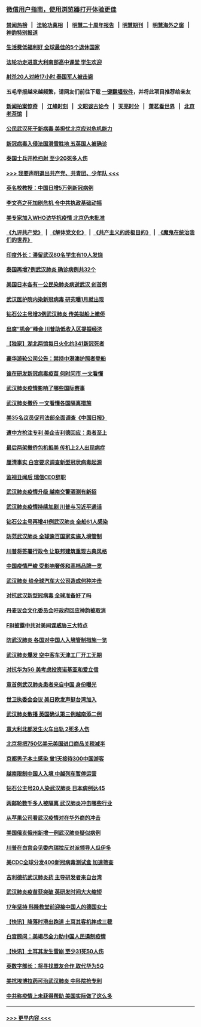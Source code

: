 ### [微信用户指南，使用浏览器打开体验更佳](https://github.com/gfw-breaker/banned-news1/blob/master/indexes/wechat-guide.md?t=0)
#### [禁闻热榜](热点新闻.md?t=0)  &nbsp;&nbsp;|&nbsp;&nbsp; [法轮功真相](https://github.com/gfw-breaker/truth/blob/master/README.md?t=0) &nbsp;&nbsp;|&nbsp;&nbsp; [明慧二十周年报告](https://github.com/gfw-breaker/mh-reports/blob/master/README.md?t=0) &nbsp;&nbsp;|&nbsp;&nbsp;[明慧期刊](https://github.com/gfw-breaker/mh-qikan) &nbsp;&nbsp;|&nbsp;&nbsp; [明慧海外之窗](https://github.com/gfw-breaker/mh-news/blob/master/README.md?t=0) &nbsp;&nbsp;|&nbsp;&nbsp; [神韵特别报道](https://github.com/gfw-breaker/mh-news/blob/master/shenyun.md?t=0)
#### [生活费低福利好 全球最佳的5个退休国家](../pages/nsc418/n11848347.md?t=02091755) 
#### [法轮功走进意大利南部高中课堂 学生欢迎](../pages/nsc418/n11853859.md?t=02091755) 
#### [射杀20人对峙17小时 泰国军人被击毙](../pages/nsc418/n11854869.md?t=02091755) 
#### 五毛举报越来越频繁，请网友们前往下载 [一键翻墙软件](https://github.com/gfw-breaker/ssr-accounts)，并将此项目推荐给亲友
#### [新闻拍案惊奇](https://github.com/gfw-breaker/banned-news1/blob/master/pages/link4.md) &nbsp;&nbsp;|&nbsp;&nbsp; [江峰时刻](https://github.com/gfw-breaker/banned-news1/blob/master/pages/link4.md) &nbsp;&nbsp;|&nbsp;&nbsp; [文昭谈古论今](https://github.com/gfw-breaker/banned-news1/blob/master/pages/link4.md) &nbsp;&nbsp;|&nbsp;&nbsp; [天亮时分](https://github.com/gfw-breaker/banned-news1/blob/master/pages/link4.md) &nbsp;&nbsp;|&nbsp;&nbsp; [萧茗看世界](https://github.com/gfw-breaker/banned-news1/blob/master/pages/link4.md) &nbsp;&nbsp;|&nbsp;&nbsp; [北京老茶馆](https://github.com/gfw-breaker/banned-news1/blob/master/pages/link4.md) &nbsp;&nbsp;|&nbsp;&nbsp; 
#### [公民武汉死于新病毒 美担忧北京应对危机能力](../pages/nsc418/n11854331.md?t=02091755) 
#### [新冠病毒入侵法国滑雪胜地 五英国人被确诊](../pages/nsc418/n11854307.md?t=02091755) 
#### [泰国士兵开枪扫射 至少20死多人伤](../pages/nsc418/n11854276.md?t=02091755) 
#### [>>> 我要声明退出共产党、共青团、少年队 <<<](https://github.com/begood0513/goodnews/blob/master/quit/letter.md) 
#### [英名校教授：中国日增5万例新冠病例](../pages/nsc418/n11854174.md?t=02091755) 
#### [李文亮之死加剧危机 令中共执政基础动摇](../pages/nsc418/n11854003.md?t=02091755) 
#### [美专家加入WHO访华抗疫情 北京仍未批准](../pages/nsc418/n11854043.md?t=02091755) 
#### [《九评共产党》](https://github.com/begood0513/9ping.md/blob/master/README.md) &nbsp;|&nbsp; [《解体党文化》](../../../../jtdwh.md/blob/master/README.md)  &nbsp;|&nbsp; [《共产主义的终极目的》](../../../../gczydzjmd.md/blob/master/README.md) &nbsp;|&nbsp; [《魔鬼在统治我们的世界》](../../../../mgztzwmdsj.md/blob/master/README.md) 
#### [印度外长：滞留武汉80名学生有10人发烧](../pages/nsc418/n11853821.md?t=02091755) 
#### [泰国再增7例武汉肺炎 确诊病例共32个](../pages/nsc418/n11853808.md?t=02091755) 
#### [美国日本各有一公民染肺炎病逝武汉 创首例](../pages/nsc418/n11853509.md?t=02091755) 
#### [武汉医护院内染新冠病毒 研究曝1月就出现](../pages/nsc418/n11852928.md?t=02091755) 
#### [钻石公主号增3例武汉肺炎 传美拟船上撤侨](../pages/nsc418/n11853240.md?t=02091755) 
#### [出席“机会”峰会 川普助低收入区提振经济](../pages/nsc418/n11853232.md?t=02091755) 
#### [【独家】湖北两馆每日火化约341新冠死者](../pages/nsc418/n11845444.md?t=02091755) 
#### [豪华游轮公司公告：禁持中港澳护照者登船](../pages/nsc418/n11852761.md?t=02091755) 
#### [谁在研发新冠病毒疫苗 何时问市 一文看懂](../pages/nsc418/n11852840.md?t=02091755) 
#### [武汉肺炎疫情影响了哪些国际赛事](../pages/nsc418/n11852441.md?t=02091755) 
#### [武汉肺炎撤侨 一文看懂各国隔离措施](../pages/nsc418/n11844216.md?t=02091755) 
#### [美35名议员促司法部全面调查《中国日报》](../pages/nsc418/n11852435.md?t=02091755) 
#### [遭中方抢注专利 美企吉利德回应：患者至上](../pages/nsc418/n11852037.md?t=02091755) 
#### [最后两架撤侨包机抵美 传机上2人出现病症](../pages/nsc418/n11852173.md?t=02091755) 
#### [厘清事实 白宫要求调查新型冠状病毒起源](../pages/nsc418/n11852106.md?t=02091755) 
#### [监视丑闻后 瑞信CEO辞职](../pages/nsc418/n11852127.md?t=02091755) 
#### [武汉肺炎疫情升级 越南交警酒测有新招](../pages/nsc418/n11851632.md?t=02091755) 
#### [武汉肺炎疫情持续加剧 川普与习近平通话](../pages/nsc418/n11851613.md?t=02091755) 
#### [钻石公主号再增41例武汉肺炎 全船61人感染](../pages/nsc418/n11850401.md?t=02091755) 
#### [防范武汉肺炎 全球逾百国家实施入境管制](../pages/nsc418/n11850557.md?t=02091755) 
#### [川普将签署行政令 让联邦建筑重现古典风格](../pages/nsc418/n11850654.md?t=02091755) 
#### [中国疫情严峻 受影响奢侈和高档品牌一览](../pages/nsc418/n11850319.md?t=02091755) 
#### [武汉肺炎 给全球汽车大公司造成何种冲击](../pages/nsc418/n11850056.md?t=02091755) 
#### [对抗武汉新型冠病毒 全球准备好了吗](../pages/nsc418/n11850142.md?t=02091755) 
#### [丹麦议会文化委员会吁政府回应神韵被取消](../pages/nsc418/n11849312.md?t=02091755) 
#### [FBI披露中共对美间谍威胁三大特点](../pages/nsc418/n11849700.md?t=02091755) 
#### [防武汉肺炎 各国对中国人入境管制措施一览](../pages/nsc418/n11838726.md?t=02091755) 
#### [武汉肺炎爆发 空中客车天津工厂开工无期](../pages/nsc418/n11849634.md?t=02091755) 
#### [对抗华为5G 美考虑投资诺基亚和爱立信](../pages/nsc418/n11849510.md?t=02091755) 
#### [意首例武汉肺炎患者来自中国 身份曝光](../pages/nsc418/n11849454.md?t=02091755) 
#### [世卫执委会会议 美日欧发声挺台湾加入](../pages/nsc418/n11849433.md?t=02091755) 
#### [武汉肺炎散播 英国确认第三例越南添二例](../pages/nsc418/n11849439.md?t=02091755) 
#### [意大利北部发生火车出轨 2死多人伤](../pages/nsc418/n11848999.md?t=02091755) 
#### [北京将把750亿美元美国进口商品关税减半](../pages/nsc418/n11848896.md?t=02091755) 
#### [京都男子本土感染 曾1天接待300中国游客](../pages/nsc418/n11848641.md?t=02091755) 
#### [越南限制中国人入境 中越列车暂停运营](../pages/nsc418/n11847844.md?t=02091755) 
#### [钻石公主号20人染武汉肺炎 日本病例达45](../pages/nsc418/n11847823.md?t=02091755) 
#### [两邮轮数千多人被隔离 武汉肺炎冲击哪些行业](../pages/nsc418/n11847456.md?t=02091755) 
#### [从苹果公司看武汉疫情对在华外商的冲击](../pages/nsc418/n11847586.md?t=02091755) 
#### [美国俄亥俄州新增一例武汉肺炎疑似病例](../pages/nsc418/n11847714.md?t=02091755) 
#### [川普在白宫会见委内瑞拉反对派领导人瓜伊多](../pages/nsc418/n11847391.md?t=02091755) 
#### [美CDC全球分发400新冠病毒测试盒 加速筛查](../pages/nsc418/n11847260.md?t=02091755) 
#### [吉利德抗武汉肺炎药 主导研发者来自台湾](../pages/nsc418/n11847064.md?t=02091755) 
#### [武汉肺炎疫苗获突破 英研发时间大大缩短](../pages/nsc418/n11846915.md?t=02091755) 
#### [17年坚持 科隆教堂前迎接中国人的德国女士](../pages/nsc418/n11846781.md?t=02091755) 
#### [【快讯】降落时滑出跑道 土耳其客机摔成三截](../pages/nsc418/n11847021.md?t=02091755) 
#### [白宫顾问：美竭尽全力助中国人民遏制疫情](../pages/nsc418/n11846756.md?t=02091755) 
#### [【快讯】土耳其发生雪崩 至少31死50人伤](../pages/nsc418/n11846680.md?t=02091755) 
#### [英数字部长：将寻找盟友合作 取代华为5G](../pages/nsc418/n11846485.md?t=02091755) 
#### [美抗埃博拉药可治武汉肺炎 中科院抢专利](../pages/nsc418/n11846409.md?t=02091755) 
#### [中共称疫情上未获得帮助 美国实际做了这么多](../pages/nsc418/n11846008.md?t=02091755) 

----
#### [ >>> 更早内容 <<< ](../indexes/nsc418-earlier.md)
